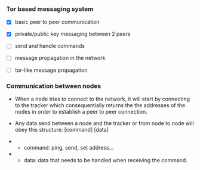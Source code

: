 ### Tor based messaging system

- [x] basic peer to peer communication

- [x] private/public key messaging between 2 peers

- [ ] send and handle commands

- [ ] message propagation in the network

- [ ] tor-like message propagation

### Communication between nodes

- When a node tries to connect to the network, it will start by connecting to the tracker which consequentially returns the the addresses of the nodes in order to establish a peer to peer connection.

- Any data send between a node and the tracker or from node to node will obey this structure: [command] [data]

- - command: ping, send, set address...

- - data: data that needs to be handled when receiving the command.
